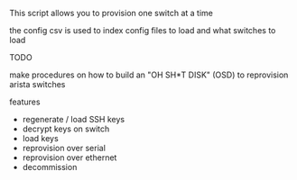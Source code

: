 This script allows you to provision one switch at a time

the config csv is used to index config files to load and what switches to load

TODO

make procedures on how to build an "OH SH*T DISK" (OSD) to reprovision arista switches

features
- regenerate / load SSH keys
- decrypt keys on switch
- load keys
- reprovision over serial
- reprovision over ethernet
- decommission